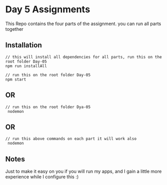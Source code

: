 # Day 5 Assignments

This Repo contains the four parts of the assignment. you can run all parts together  
## Installation
 

```npm
// this will install all dependencies for all parts, run this on the root folder Day-05
npm run installAll
```

```npm
// run this on the root folder Day-05
npm start
```
## OR
```npm
// run this on the root folder Dya-05
 nodemon
```

## OR
```npm
// run this above commands on each part it will work also 
 nodemon
```

## Notes

Just to make it easy on you if you will run my apps, and I gain a little more experience while I configure this :)

 